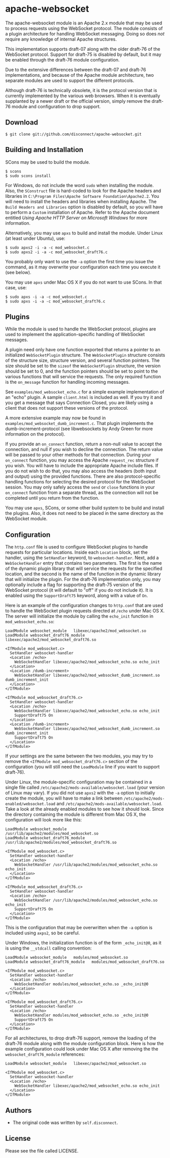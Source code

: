 # apache-websocket

The apache-websocket module is an Apache 2.x module that may be used to process
requests using the WebSocket protocol. The module consists of a plugin
architecture for handling WebSocket messaging. Doing so does _not_ require any
knowledge of internal Apache structures.

This implementation supports draft-07 along with the older draft-76 of the
WebSocket protocol. Support for draft-75 is disabled by default, but it may be
enabled through the draft-76 module configuration.

Due to the extensive differences between the draft-07 and draft-76
implementations, and because of the Apache module architecture, two separate
modules are used to support the different protocols.

Although draft-76 is technically obsolete, it is the protocol version that is
currently implemented by the various web browsers. When it is eventually
supplanted by a newer draft or the official version, simply remove the draft-76
module and configuration to drop support.

## Download

    $ git clone git://github.com/disconnect/apache-websocket.git

## Building and Installation

SCons may be used to build the module.

    $ scons
    $ sudo scons install

For Windows, do not include the word `sudo` when installing the module. Also,
the `SConstruct` file is hard-coded to look for the Apache headers and
libraries in `C:\Program Files\Apache Software Foundation\Apache2.2`. You
will need to install the headers and libraries when installing Apache. The
`Build Headers and Libraries` option is disabled by default, so you will have
to perform a `Custom` installation of Apache. Refer to the Apache document
entitled _Using Apache HTTP Server on Microsoft Windows_ for more information.

Alternatively, you may use `apxs` to build and install the module. Under Linux
(at least under Ubuntu), use:

    $ sudo apxs2 -i -a -c mod_websocket.c
    $ sudo apxs2 -i -a -c mod_websocket_draft76.c

You probably only want to use the `-a` option the first time you issue the
command, as it may overwrite your configuration each time you execute it (see
below).

You may use `apxs` under Mac OS X if you do not want to use SCons. In that
case, use:

    $ sudo apxs -i -a -c mod_websocket.c
    $ sudo apxs -i -a -c mod_websocket_draft76.c

## Plugins

While the module is used to handle the WebSocket protocol, plugins are used to
implement the application-specific handling of WebSocket messages.

A plugin need only have one function exported that returns a pointer to an
initialized `WebSocketPlugin` structure. The `WebSocketPlugin` structure
consists of the structure size, structure version, and several function
pointers. The size should be set to the `sizeof` the `WebSocketPlugin`
structure, the version should be set to 0, and the function pointers should be
set to point to the various functions that will service the requests. The only
required function is the `on_message` function for handling incoming messages.

See `examples/mod_websocket_echo.c` for a simple example implementation of an
"echo" plugin. A sample `client.html` is included as well. If you try it and
you get a message that says Connection Closed, you are likely using a client
that does not support these versions of the protocol.

A more extensive example may now be found in
`examples/mod_websocket_dumb_increment.c`. That plugin implements the
dumb-increment-protocol (see libwebsockets by Andy Green for more information
on the protocol).

If you provide an `on_connect` function, return a non-null value to accept the
connection, and null if you wish to decline the connection. The return value
will be passed to your other methods for that connection. During your
`on_connect` function, you may access the Apache `request_rec` structure if you
wish. You will have to include the appropriate Apache include files. If you do
not wish to do that, you may also access the headers (both input and output)
using the provided functions. There are also protocol-specific handling
functions for selecting the desired protocol for the WebSocket session. You may
only safely access the `send` or `close` functions in your `on_connect`
function from a separate thread, as the connection will not be completed until
you return from the function.

You may use `apxs`, SCons, or some other build system to be build and install
the plugins. Also, it does not need to be placed in the same directory as the
WebSocket module.

## Configuration

The `http.conf` file is used to configure WebSocket plugins to handle requests
for particular locations. Inside each `Location` block, set the handler, using
the `SetHandler` keyword, to `websocket-handler`. Next, add a
`WebSocketHandler` entry that contains two parameters. The first is the name of
the dynamic plugin library that will service the requests for the specified
location, and the second is the name of the function in the dynamic library
that will initialize the plugin. For the draft-76 implementation only, you may
optionally include a flag for supporting the draft-75 version of the WebSocket
protocol (it will default to "off" if you do not include it). It is enabled
using the `SupportDraft75` keyword, along with a value of `On`.

Here is an example of the configuration changes to `http.conf` that are used to
handle the WebSocket plugin requests directed at `/echo` under Mac OS X. The
server will initialize the module by calling the `echo_init` function in
`mod_websocket_echo.so`:

    LoadModule websocket_module   libexec/apache2/mod_websocket.so
    LoadModule websocket_draft76_module   libexec/apache2/mod_websocket_draft76.so

    <IfModule mod_websocket.c>
      SetHandler websocket-handler
      <Location /echo>
        WebSocketHandler libexec/apache2/mod_websocket_echo.so echo_init
      </Location>
      <Location /dumb-increment>
        WebSocketHandler libexec/apache2/mod_websocket_dumb_increment.so dumb_increment_init
      </Location>
    </IfModule>

    <IfModule mod_websocket_draft76.c>
      SetHandler websocket-handler
      <Location /echo>
        WebSocketHandler libexec/apache2/mod_websocket_echo.so echo_init
        SupportDraft75 On
      </Location>
      <Location /dumb-increment>
        WebSocketHandler libexec/apache2/mod_websocket_dumb_increment.so dumb_increment_init
        SupportDraft75 On
      </Location>
    </IfModule>

If your settings are the same between the two modules, you may try to remove
the `<IfModule mod_websocket_draft76.c>` section of the configuration (you will
still need the `LoadModule` line if you want to support draft-76).

Under Linux, the module-specific configuration may be contained in a single
file called `/etc/apache2/mods-available/websocket.load` (your version of Linux
may vary). If you did not use `apxs2` with the `-a` option to initially
create the module, you will have to make a link between
`/etc/apache2/mods-enabled/websocket.load` and
`/etc/apache2/mods-available/websocket.load`. Take a look at the already enabled
modules to see how it should look.  Since the directory containing the
module is different from Mac OS X, the configuration will look more like this:

    LoadModule websocket_module   /usr/lib/apache2/modules/mod_websocket.so
    LoadModule websocket_draft76_module   /usr/lib/apache2/modules/mod_websocket_draft76.so

    <IfModule mod_websocket.c>
      SetHandler websocket-handler
      <Location /echo>
        WebSocketHandler /usr/lib/apache2/modules/mod_websocket_echo.so echo_init
      </Location>
    </IfModule>

    <IfModule mod_websocket_draft76.c>
      SetHandler websocket-handler
      <Location /echo>
        WebSocketHandler /usr/lib/apache2/modules/mod_websocket_echo.so echo_init
        SupportDraft75 On
      </Location>
    </IfModule>

This is the configuration that may be overwritten when the `-a` option is
included using `axps2`, so be careful.

Under Windows, the initialization function is of the form `_echo_init@0`, as it
is using the `__stdcall` calling convention:

    LoadModule websocket_module   modules/mod_websocket.so
    LoadModule websocket_draft76_module   modules/mod_websocket_draft76.so

    <IfModule mod_websocket.c>
      SetHandler websocket-handler
      <Location /echo>
        WebSocketHandler modules/mod_websocket_echo.so _echo_init@0
      </Location>
    </IfModule>

    <IfModule mod_websocket_draft76.c>
      SetHandler websocket-handler
      <Location /echo>
        WebSocketHandler modules/mod_websocket_echo.so _echo_init@0
        SupportDraft75 On
      </Location>
    </IfModule>

For all architectures, to drop draft-76 support, remove the loading of the
draft-76 module along with the module configuration block. Here is how the
example configuration could look under Mac OS X after removing the the
`websocket_draft76_module` references:

    LoadModule websocket_module   libexec/apache2/mod_websocket.so

    <IfModule mod_websocket.c>
      SetHandler websocket-handler
      <Location /echo>
        WebSocketHandler libexec/apache2/mod_websocket_echo.so echo_init
      </Location>
    </IfModule>

## Authors

* The original code was written by `self.disconnect`.

## License

Please see the file called LICENSE.
